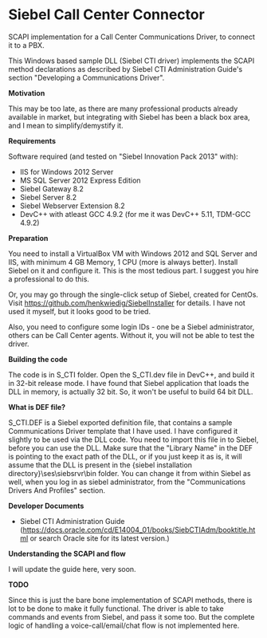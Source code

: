 Siebel Call Center Connector
============================

SCAPI implementation for a Call Center Communications Driver, to connect it to a PBX.

This Windows based sample DLL (Siebel CTI driver) implements the SCAPI method
declarations as described by Siebel CTI Administration Guide's section
"Developing a Communications Driver".

**Motivation**

This may be too late, as there are many professional products already available
in market, but integrating with Siebel has been a black box area, and I mean to
simplify/demystify it.

**Requirements**

Software required (and tested on "Siebel Innovation Pack 2013" with):
* IIS for Windows 2012 Server
* MS SQL Server 2012 Express Edition
* Siebel Gateway 8.2
* Siebel Server 8.2
* Siebel Webserver Extension 8.2
* DevC++ with atleast GCC 4.9.2 (for me it was DevC++ 5.11, TDM-GCC 4.9.2)

**Preparation**

You need to install a VirtualBox VM with Windows 2012 and SQL Server and IIS,
with minimum 4 GB Memory, 1 CPU (more is always better). Install Siebel on it
and configure it. This is the most tedious part. I suggest you hire a
professional to do this.

Or, you may go through the single-click setup of Siebel, created for CentOs.
Visit https://github.com/henkwiedig/SiebelInstaller for details. I have not
used it myself, but it looks good to be tried.

Also, you need to configure some login IDs - one be a Siebel administrator,
others can be Call Center agents. Without it, you will not be able to test
the driver.

**Building the code**

The code is in S_CTI folder. Open the S_CTI.dev file in DevC++, and build it
in 32-bit release mode. I have found that Siebel application that loads the DLL
in memory, is actually 32 bit. So, it won't be useful to build 64 bit DLL.

**What is DEF file?**

S_CTI.DEF is a Siebel exported definition file, that contains a sample
Communications Driver template that I have used. I have configured it slightly
to be used via the DLL code. You need to import this file in to Siebel, before
you can use the DLL. Make sure that the "Library Name" in the DEF is pointing
to the exact path of the DLL, or if you just keep it as is, it will assume that
the DLL is present in the {siebel installation directory}\ses\siebsrvr\bin
folder. You can change it from within Siebel as well, when you log in as siebel
administrator, from the "Communications Drivers And Profiles" section.

**Developer Documents**

* Siebel CTI Administration Guide (https://docs.oracle.com/cd/E14004_01/books/SiebCTIAdm/booktitle.html or search Oracle site for its latest version.)

**Understanding the SCAPI and flow**

I will update the guide here, very soon.

**TODO**

Since this is just the bare bone implementation of SCAPI methods, there is
lot to be done to make it fully functional. The driver is able to take commands
and events from Siebel, and pass it some too. But the complete logic of
handling a voice-call/email/chat flow is not implemented here.
